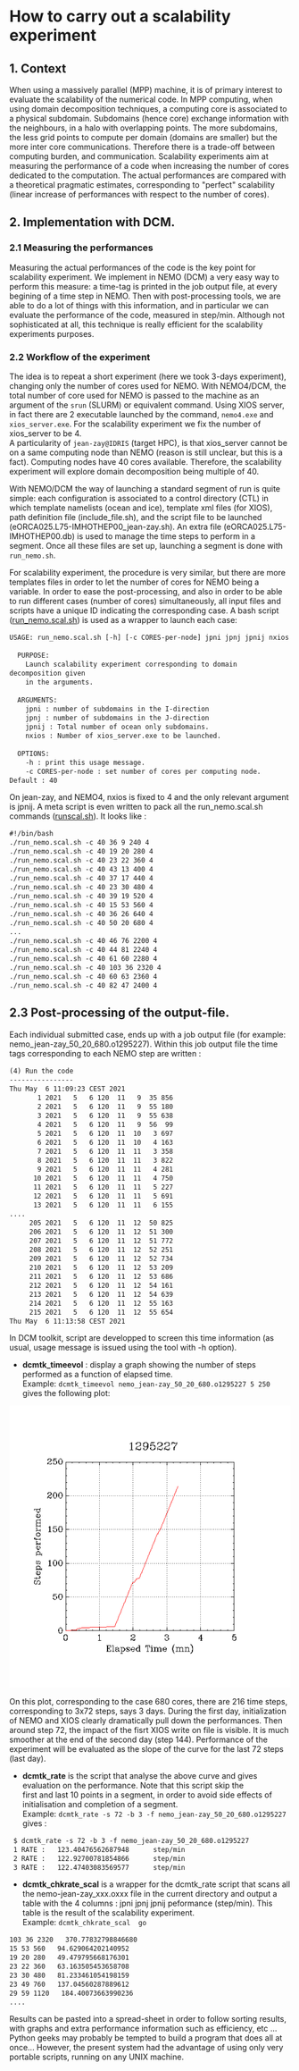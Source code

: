 # How to carry out a scalability experiment
## 1. Context
When using a massively parallel (MPP) machine, it is of primary interest to evaluate the scalability of the numerical
code. In MPP computing, when using domain decomposition techniques, a computing core is associated to a physical
subdomain. Subdomains (hence core) exchange information with the neighbours, in a halo with overlapping points.
The more subdomains, the less grid points to compute per domain (domains are smaller) but the more inter core
communications. Therefore there is a trade-off between computing burden, and communication. Scalability experiments
aim at measuring the performance of a code when increasing the number of cores dedicated to the computation. The
actual performances are compared with a theoretical pragmatic estimates, corresponding to "perfect" scalability
(linear increase of performances with respect to the number of cores).
## 2. Implementation with DCM. 
### 2.1 Measuring the performances
Measuring the actual performances of the code is the key point for scalability experiment. We implement in NEMO (DCM)
a very easy way to perform this measure:  a time-tag is printed in the job output file, at every begining of a time step
in NEMO. Then with post-processing tools, we are able to do a lot of things with this information, and in particular
we can evaluate the performance of the code, measured in step/min. Although not sophisticated at all, this technique
is really efficient for the scalability experiments purposes.
### 2.2 Workflow of the experiment
The idea is to repeat a short experiment (here we took 3-days experiment), changing only the number of cores used for NEMO.
With NEMO4/DCM, the total number of core used for NEMO is passed to the machine as an argument of the `srun` (SLURM) or 
equivalent command. Using XIOS server, in fact there are 2 executable launched by the command, `nemo4.exe` and `xios_server.exe`.
For the scalability experiment we fix the number of xios_server to be 4.   
A particularity of `jean-zay@IDRIS` (target HPC),
is that xios_server cannot be on a same computing node than NEMO (reason is still unclear, but this is a fact).  Computing
nodes have 40 cores available. Therefore, the scalability experiment will explore domain decomposition being multiple of 40.  


With NEMO/DCM the way of launching a standard segment of run is quite simple: each configuration is associated to a control directory (CTL)
in which template namelists (ocean and ice), template xml files (for XIOS), path definition file (include_file.sh), and the 
script file to be launched (eORCA025.L75-IMHOTHEP00_jean-zay.sh).  An extra file (eORCA025.L75-IMHOTHEP00.db) is used to manage the 
time steps to perform in a segment.  Once all these files are set up, launching a segment is done  with `run_nemo.sh`. 

For scalability experiment, the procedure is very similar, but there are more templates files in order to let the number of cores for NEMO
being a variable. In order to ease the post-processing, and also in  order to be able to run different cases (number of cores) simultaneously,
all input files and scripts have a unique ID indicating the corresponding case.   A bash script ([run_nemo.scal.sh](....)) is used as  a
wrapper to launch each case:

```
USAGE: run_nemo.scal.sh [-h] [-c CORES-per-node] jpni jpnj jpnij nxios
  
  PURPOSE:
    Launch scalability experiment corresponding to domain decomposition given
    in the arguments.
  
  ARGUMENTS:
    jpni : number of subdomains in the I-direction
    jpnj : number of subdomains in the J-direction
    jpnij : Total number of ocean only subdomains.
    nxios : Number of xios_server.exe to be launched.
  
  OPTIONS:
    -h : print this usage message.
    -c CORES-per-node : set number of cores per computing node. Default : 40
```

On jean-zay, and NEMO4, nxios is fixed to 4 and the only relevant argument is jpnij. A meta script is even written to pack all the run_nemo.scal.sh commands
([runscal.sh](...)). It looks like :

```
#!/bin/bash
./run_nemo.scal.sh -c 40 36 9 240 4
./run_nemo.scal.sh -c 40 19 20 280 4
./run_nemo.scal.sh -c 40 23 22 360 4
./run_nemo.scal.sh -c 40 43 13 400 4
./run_nemo.scal.sh -c 40 37 17 440 4
./run_nemo.scal.sh -c 40 23 30 480 4
./run_nemo.scal.sh -c 40 39 19 520 4
./run_nemo.scal.sh -c 40 15 53 560 4
./run_nemo.scal.sh -c 40 36 26 640 4
./run_nemo.scal.sh -c 40 50 20 680 4
...
./run_nemo.scal.sh -c 40 46 76 2200 4
./run_nemo.scal.sh -c 40 44 81 2240 4
./run_nemo.scal.sh -c 40 61 60 2280 4
./run_nemo.scal.sh -c 40 103 36 2320 4
./run_nemo.scal.sh -c 40 60 63 2360 4
./run_nemo.scal.sh -c 40 82 47 2400 4
```

## 2.3 Post-processing of the output-file.
Each individual submitted case, ends up with a job output file (for example: nemo_jean-zay_50_20_680.o1295227). Within
this job output file the time tags corresponding to each NEMO step are written :

```
(4) Run the code
----------------
Thu May  6 11:09:23 CEST 2021
       1 2021   5   6 120  11   9  35 856
       2 2021   5   6 120  11   9  55 180
       3 2021   5   6 120  11   9  55 638
       4 2021   5   6 120  11   9  56  99
       5 2021   5   6 120  11  10   3 697
       6 2021   5   6 120  11  10   4 163
       7 2021   5   6 120  11  11   3 358
       8 2021   5   6 120  11  11   3 822
       9 2021   5   6 120  11  11   4 281
      10 2021   5   6 120  11  11   4 750
      11 2021   5   6 120  11  11   5 227
      12 2021   5   6 120  11  11   5 691
      13 2021   5   6 120  11  11   6 155
....
     205 2021   5   6 120  11  12  50 825
     206 2021   5   6 120  11  12  51 300
     207 2021   5   6 120  11  12  51 772
     208 2021   5   6 120  11  12  52 251
     209 2021   5   6 120  11  12  52 734
     210 2021   5   6 120  11  12  53 209
     211 2021   5   6 120  11  12  53 686
     212 2021   5   6 120  11  12  54 161
     213 2021   5   6 120  11  12  54 639
     214 2021   5   6 120  11  12  55 163
     215 2021   5   6 120  11  12  55 654
Thu May  6 11:13:58 CEST 2021
```

In DCM toolkit, script are developped to screen this time information (as usual, usage message is issued using the tool with -h option).
  * **dcmtk_timeevol** : display a graph showing  the number of steps performed as a function of elapsed time.  
Example: `dcmtk_timeevol nemo_jean-zay_50_20_680.o1295227 5 250` gives the following plot:  

   <img src=./Figures/nemo_jean-zay_50_20_680_scal.gif />   
   
On this plot, corresponding to the case 680 cores, there are 216 time steps, corresponding to 3x72 steps, 
says 3 days. During the first day, initialization of NEMO and XIOS clearly dramatically pull down the performances. 
Then around step 72, the impact of the fisrt XIOS write on file is visible. It is much smoother at the end of the 
second day (step 144). Performance of the experiment will be evaluated as the slope of the curve for the last 72 steps (last day).
  * **dcmtk_rate** is the script that analyse the above curve and gives evaluation on the performance. Note that this script skip the    
first and last 10 points in a segment, in order to avoid side effects of initialisation and completion of a segment.  
Example: `dcmtk_rate -s 72 -b 3 -f nemo_jean-zay_50_20_680.o1295227` gives :

  ```
   $ dcmtk_rate -s 72 -b 3 -f nemo_jean-zay_50_20_680.o1295227 
   1 RATE :   123.40476562687948      step/min
   2 RATE :   122.92700781854866      step/min
   3 RATE :   122.47403083569577      step/min
  ```

  * **dcmtk_chkrate_scal** is a wrapper for the dcmtk_rate script that scans all the nemo-jean-zay_xxx.oxxx file in the current directory and output
a table with the 4 columns : jpni jpnj jpnij peformance (step/min). This table is the result of the scalability experiment.  
Example: `dcmtk_chkrate_scal  go`

  ```
  103 36 2320   370.77832798846680
  15 53 560   94.629064202140952
  19 20 280   49.479795668176301
  23 22 360   63.163505453658708
  23 30 480   81.233461054198159
  23 49 760   137.04560287889612
  29 59 1120   184.40073663990236
  ....
  ```  
Results can be pasted into a spread-sheet in order to follow sorting results,  with graphs and extra performance information such as efficiency, etc ...  
Python geeks may probably be tempted to build a program that does all at once... However, the present system had the advantage of using only very portable scripts, running
on any UNIX machine.




